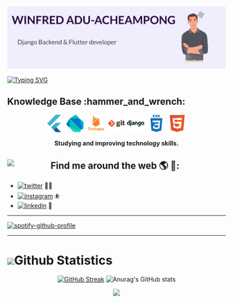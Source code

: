 
<!--
**winfred56/winfred56** is a ✨ _special_ ✨ repository because its `README.md` (this file) appears on your GitHub profile.

- 🔭 I’m currently working on ...
- 🌱 I’m currently learning ...
- 👯 I’m looking to collaborate on ...
- 🤔 I’m looking for help with ...
- 📫 How to reach me: ...
- ⚡ Fun fact: ...
-->


<!--<h1 style="text-align: center;margin-bottom: 5px;">Hi, I'm Winfred<img src="https://raw.githubusercontent.com/iampavangandhi/iampavangandhi/master/gifs/Hi.gif" alt="Hi" style="width: 30px;margin-left: 10px;">:man_technologist:</h1>-->

<img src="https://raw.githubusercontent.com/winfred56/winfred56/main/header.png" alt="banner">

[![Typing SVG](https://readme-typing-svg.demolab.com?font=Fira+Code&pause=1000&color=006712FF&background=FF0C0C00&center=true&vCenter=true&multiline=true&width=615&height=80&lines=Hello+World+%F0%9F%91%8B%2C+I'm+Winfred+Adu-Acheampong.;Welcome+to+my+digital+playground+%E2%9A%BD%EF%B8%8F%F0%9F%8F%83%F0%9F%8E%BE%F0%9F%8E%AE..+)](https://git.io/typing-svg)

<!-- <p align="center">
  <a href="https://github.com/DenverCoder1/readme-typing-svg"><img src="https://readme-typing-svg.herokuapp.com?lines=Hello+World,+I'm+Winfred!;Welcome+to+my+digital+playground+⚽️+🥅;I'm+a+software+developer+from+Ghana+🇬🇭&center=true&width=500&height=50&color=black"></a>
</p> -->


<div align="left">
<h2>Knowledge Base :hammer_and_wrench:</h2>
</div>
<div align='center'>
  <img src="https://github.com/devicons/devicon/blob/master/icons/flutter/flutter-original.svg" title="Flutter" alt="Flutter" width="40" height="40"/>&nbsp;
  <img src="https://github.com/devicons/devicon/blob/master/icons/dart/dart-original.svg" title="Dart" alt="Dart " width="40" height="40"/>&nbsp;
  <img src="https://github.com/devicons/devicon/blob/master/icons/firebase/firebase-plain-wordmark.svg" title="Firebase" alt="Firebase" width="40" height="40"/>&nbsp;
   <img src="https://github.com/devicons/devicon/blob/master/icons/git/git-original-wordmark.svg" title="Git" **alt="Git" width="40" height="40"/>
  <img src="https://github.com/devicons/devicon/blob/master/icons/django/django-plain-wordmark.svg"  title="Django" alt="Django" width="40" height="40"/>&nbsp;
  <img src="https://github.com/devicons/devicon/blob/master/icons/css3/css3-plain-wordmark.svg"  title="CSS3" alt="CSS" width="40" height="40"/>&nbsp;
  <img src="https://github.com/devicons/devicon/blob/master/icons/html5/html5-original.svg" title="HTML5" alt="HTML" width="40" height="40"/>&nbsp;
</div>

<!-- <ul style= "list-style-type: none; overflow: hidden;">
<li style="float: left;"><a style="display: block;" href="https://www.python.org" target="_blank"><img src="https://img.shields.io/badge/Python-white.svg?style=for-the-badge&logo=python&logoColor=777BB4" alt="python"/></a></li>
 
<li style="float: left;"><a style="display: block;" href="https://www.djangoproject.com" target="_blank"><img src="https://img.shields.io/badge/Django-white.svg?style=for-the-badge&logo=django&logoColor=777BB4" alt="django"/></a></li>
 
<li style="float: left;"><a style="display: block;" href="https://www.dart.dev" target="_blank"><img src="https://img.shields.io/badge/Dart-white.svg?style=for-the-badge&logo=dart&logoColor=777BB4" alt="dart"/></a></li>
 
<li style="float: left;"><a style="display: block;" href="https://www.flutter.dev" target="_blank"><img src="https://img.shields.io/badge/Flutter-white.svg?style=for-the-badge&logo=flutter&logoColor=777BB4" alt="flutter"/></a></li>

</ul> -->

<strong><div align='center'>Studying and improving technology skills.</div></strong>
 ## Find me around the web 🌎 :handshake:: <a href="https://github.com/winfred56"><img align="left" width="100" src="https://media.giphy.com/media/M9gbBd9nbDrOTu1Mqx/giphy.gif?raw=true"></a>
-  <a href="https://www.twitter.com/aa_winfred" target="_blank"><img src="https://img.shields.io/badge/-aa_winfred-black?logo=twitter&textColor=white&style=flat" alt="twitter"/></a> ✍🏾
-  <a href="https://www.instagram.com/aa_winfred" target="_blank"><img src="https://img.shields.io/badge/-aa_winfred-black?logo=instagram&textColor=white&style=flat" alt="instagram"/></a> ⛹️
-  <a href="https://www.linkedin.com/in/winfred-adu-acheampong-934623198" target="_blank"><img src="https://img.shields.io/badge/-Winfred-black?logo=linkedin&style=flat" alt="linkedin"></a> 💼

---
<!-- Spotify GitHub Profile -->
[![spotify-github-profile](https://spotify-github-profile.vercel.app/api/view?uid=316zahqizj5m75xf7macri4erlje&cover_image=true&theme=novatorem&show_offline=false&background_color=0f6f9f&bar_color=188b09&bar_color_cover=false)](https://spotify-github-profile.vercel.app/api/view?uid=316zahqizj5m75xf7macri4erlje&redirect=true)

---

# <img src="https://media4.giphy.com/media/MIGbtLZoVjbl0bYbAd/giphy.gif?cid=ecf05e472t2h0i8d7dcjaoau9iqtchhr899hxmpxzzgc7lyw&rid=giphy.gif" width="30">Github Statistics


<div align="center">

<!-- 
[![](https://github-readme-stats.vercel.app/api?username=winfred56&show_icons=true&theme=tokyonight&hide_border=true&locale=en)](https://github.com/winfred56) -->

[![GitHub Streak](http://github-readme-streak-stats.herokuapp.com?user=winfred56&theme=dark&border_radius=25&date_format=j%20M%5B%20Y%5D)](https://git.io/streak-stats)
![Anurag's GitHub stats](https://github-readme-stats.vercel.app/api?username=winfred56&show_icons=true&theme=transparent&border_radius=25)

  
<!--Graph-->
<!-- ![winfred56's Activity Graph](https://activity-graph.herokuapp.com/graph?username=winfred56&custom_title=Winfred's%20Contribution%20Graph&theme=radical&bg_color=282828&hide_border=true&line=d1a01f&point=c58545) -->
  
</div>
</div>

<!-- Profile visits --> 

<div align="center">
  
  ![](https://komarev.com/ghpvc/?username=winfred56&style=flat-square)
  
</div>
